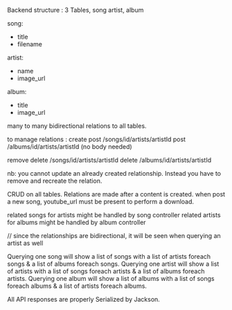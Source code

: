 Backend structure :
3 Tables, song artist, album

song:
- title
- filename

artist:
- name
- image_url

album:
- title
- image_url

many to many bidirectional relations to all tables.

to manage relations :
create
post /songs/id/artists/artistId
post /albums/id/artists/artistId
(no body needed)

remove
delete /songs/id/artists/artistId
delete /albums/id/artists/artistId

nb: you cannot update an already created relationship. Instead you have to remove and recreate the relation.

CRUD on all tables. Relations are made after a content is created.
when post a new song, youtube_url must be present to perform a download.

related songs for artists might be handled by song controller 
related artists for albums might be handled by album controller 


// since the relationships are  bidirectional, it will be seen when querying an artist as well

Querying one song will show a list of songs with a list of artists foreach songs & a list of albums foreach songs.
Querying one artist will show a list of artists with a list of songs foreach artists & a list of albums foreach artists.
Querying one album will show a list of albums with a list of songs foreach albums & a list of artists foreach albums.

All API responses are properly Serialized by Jackson.